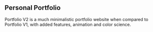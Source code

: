 ## Personal Portfolio
Portfolio V2 is a much minimalistic portfolio website when compared to Portfolio V1, with added features, animation and color science. 
